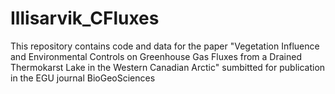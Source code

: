 # Illisarvik_CFluxes
This repository contains code and data for the paper "Vegetation Influence and Environmental Controls on Greenhouse Gas Fluxes from a Drained Thermokarst Lake in the Western Canadian Arctic" sumbitted for publication in the EGU journal BioGeoSciences

